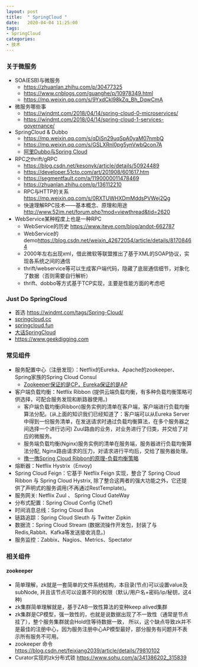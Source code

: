 ```yaml
---
layout: post
title:  " SpringCloud "
date:   2020-04-04 11:25:00
tags:
- SpringCloud
categories:
- 技术
---
```

### 关于微服务
- SOA(ESB)与微服务
    - <https://zhuanlan.zhihu.com/p/30477325>
    - <https://www.cnblogs.com/guanghe/p/10978349.html>
    - <https://mp.weixin.qq.com/s/9YxdCkl98kZq_Bh_DqwCmA>
- 微服务哪些事
    - <https://windmt.com/2018/04/14/spring-cloud-0-microservices/>
    - <https://windmt.com/2018/04/14/spring-cloud-1-services-governance/>
- SpringCloud & Dubbo
    - <https://mp.weixin.qq.com/s/qDiSn29uqSpA0yaM07nmbQ>
    - <https://mp.weixin.qq.com/s/GSLXRnl0pg5ynVwbQcon7A>
    - [阿里Dubbo与Spring Cloud][dubbo-update-again]
- RPC之thrift/gRPC
    - <https://blog.csdn.net/kesonyk/article/details/50924489>
    - <https://developer.51cto.com/art/201908/601617.htm>
    - <https://segmentfault.com/a/1190000011478469>
    - <https://zhuanlan.zhihu.com/p/136112210>
    - RPC与HTTP的关系 <https://mp.weixin.qq.com/s/0RXTUWHXDmMddsPVWej2Qg>
    - 快速理解RPC技术——基本概念、原理和用途 <http://www.52im.net/forum.php?mod=viewthread&tid=2620>
- WebService某种程度上也是一种RPC
    - WebService的历史 <https://www.iteye.com/blog/andot-662787>
    - WebService的demo<https://blog.csdn.net/weixin_42672054/article/details/81708464>
    - 2000年左右出现xml，借此微软等联盟推出了基于XML的SOAP协议，实现各系统之间的通信
    - thrift/webservice等可以生成客户端代码，隐藏了底层通信细节，对象化了数据（否则需要自行解析）
    - thrift、dobbo等方式基于TCP实现，主要是性能方面的考虑吧
    
### Just Do SpringCloud
- 首选 <https://windmt.com/tags/Spring-Cloud/>
- [springcloud.cc][springcloud.cc]
- [springcloud.fun][springcloud.fun]
- [大话SpringCloud][763040709]
- <https://www.geekdigging.com>

### 常见组件
- 服务配置中心（注册发现）：Netflix的Eureka、Apache的zookeeper、Spring家族的Spring Cloud Consul
    - [Zookeeper保证的是CP，Eureka保证的是AP][5c5753d2aeb0]  
- 客户端负载均衡：Netflix Ribbon (提供云端负载均衡，有多种负载均衡策略可供选择，可配合服务发现和断路器使用。)
    - 客户端负载均衡(Ribbon)服务实例的清单在客户端，客户端进行负载均衡算法分配。(从上面的知识我们已经知道了：客户端可以从Eureka Server中得到一份服务清单，在发送请求时通过负载均衡算法，在多个服务器之间选择一个进行访问)
      Zuul路由的业务，对业务进行了归类，并交给了对应的微服务。
    - 服务端负载均衡(Nginx)服务实例的清单在服务端，服务器进行负载均衡算法分配,
      Nginx路由请求的压力，对请求进行平均后，交给了服务器处理。
    - [撸一撸Spring Cloud Ribbon的原理-负载均衡策略][8477781]
- 熔断器：Netflix Hystrix（Envoy)
- Spring Cloud Feign：它基于 Netflix Feign 实现，整合了 Spring Cloud Ribbon 与 Spring Cloud Hystrix, 除了整合这两者的强大功能之外，它还提 供了声明式的服务调用(不再通过RestTemplate)。
- 服务网关: Netflix Zuul  、 Spring Cloud GateWay
- 分布式配置：Spring Cloud Config (Chef)
- 时间消息总线：Spring Cloud Bus
- 链路追踪：Spring Cloud Sleuth 与 Twitter Zipkin
- 数据流：Spring Cloud Stream (数据流操作开发包，封装了与Redis,Rabbit、Kafka等发送接收消息。)
- 服务监控：Zabbix、Nagios、Metrics、Spectator

### 相关组件
#### zookeeper
- 简单理解，zk就是一套简单的文件系统结构，本目录(节点)可以设置value及subNode,
  并且该节点可以设置不同的权限（默认/用户名+密码/ip/秘钥，这4种)
- zk集群简单理解就是，基于ZAB一致性算法的变种keep alived集群
- zk集群是CP模型，强一致性的，也就是说数据出现了不一致性（通常是节点挂了），整个服务集群就会Hold住等待数据一致，
  所以，这个缺点导致zk并不是最佳的注册中心，因为服务注册中心AP模型最好，部分服务有问题并不表示所有服务不可用。
- zookeeper 命令 <https://blog.csdn.net/feixiang2039/article/details/79810102>
- Curator实现的zk分布式锁 <https://www.sohu.com/a/341386202_315839>


[5c5753d2aeb0]: https://www.jianshu.com/p/5c5753d2aeb0
[springcloud.cc]: https://www.springcloud.cc/
[springcloud.fun]: http://springcloud.fun
[763040709]: https://www.zhihu.com/question/283286745/answer/763040709
[dubbo-update-again]: http://www.ityouknow.com/springcloud/2017/11/20/dubbo-update-again.html
[8477781]: https://www.cnblogs.com/kongxianghai/p/8477781.html


